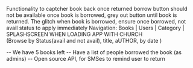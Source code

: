 Functionality to captcher book back once returned
borrow button should not be available once book is borrowed, grey out button until book is returned.
The glitch when book is borrowed, ensure once borrowed, not avail status to apply immediately
Navigation: Books | Users | Category |
SPLASHSCREEN WHEN LOADING APP WITH CHURCH  
(Browse by Status(avail and not avail), title, aUTHOR, by date )

-- We have 5 books left
-- Have a list of people borrowed the book (as admins)
-- Open source API, for SMSes to remind user to return
